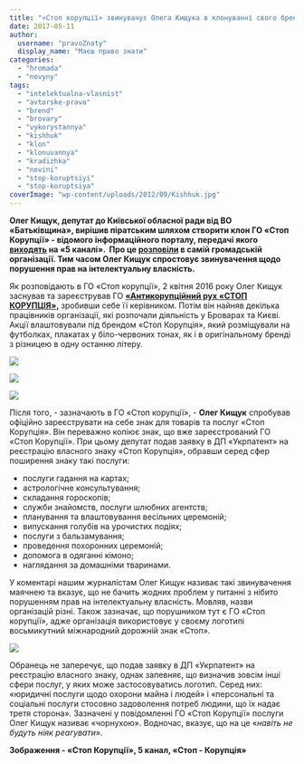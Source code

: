 ```yaml
---
title: "«Стоп корупції» звинувачує Олега Кищука в клонуванні свого бренду"
date: 2017-05-11
author: 
  username: "pravoZnaty"
  display_name: "Маєш право знати"
categories: 
  - "hromada"
  - "novyny"
tags: 
  - "intelektualna-vlasnist"
  - "avtorske-pravo"
  - "brend"
  - "brovary"
  - "vykorystannya"
  - "kishhuk"
  - "klon"
  - "klonuvannya"
  - "kradizhka"
  - "novini"
  - "stop-koruptsiyi"
  - "stop-koruptsiya"
coverImage: "wp-content/uploads/2012/09/Kishhuk.jpg"
---
```


**Олег Кищук, депутат до Київської обласної ради від ВО «Батьківщина», вирішив піратським шляхом створити клон ГО «Стоп Корупції» - відомого інформаційного порталу, передачі якого [виходять](http://www.5.ua/programy/stop-koruptsii-42.html) на «5 каналі».  Про це [розповіли](http://stopcor.org/fermer-z-brovarskogo-rayonu-oleg-kishhuk-virishiv-piratskim-shlyahom-stvoriti-klon-stop-koruptsiyi/) в самій громадській організації. Тим часом Олег Кищук спростовує звинувачення щодо порушення прав на інтелектуальну власність.**

Як розповідають в ГО «Стоп корупції», 2 квітня 2016 року Олег Кищук заснував та зареєстрував ГО [**«Антикорупційний рух «СТОП КОРУПЦІЯ»,**](https://www.facebook.com/stopcorkoe/) зробивши себе її керівником. Потім він найняв декілька працівників організації, які розпочали діяльність у Броварах та Києві. Акції влаштовували під брендом «Стоп Корупція», який розміщували на футболках, плакатах у біло-червоних тонах, як і в оригінальному бренді з різницею в одну останню літеру.

[![](https://mpz.brovary.org/wp-content/uploads/2017/05/Kyshhuk-Stop-Koruptsiyi-8.jpg)](https://mpz.brovary.org/wp-content/uploads/2017/05/Kyshhuk-Stop-Koruptsiyi-8.jpg)

[![](https://mpz.brovary.org/wp-content/uploads/2017/05/Kyshhuk-Stop-Koruptsiyi-7.jpg)](https://mpz.brovary.org/wp-content/uploads/2017/05/Kyshhuk-Stop-Koruptsiyi-7.jpg)

[![](https://mpz.brovary.org/wp-content/uploads/2017/05/Kyshhuk-Stop-Koruptsiyi-6.jpg)](https://mpz.brovary.org/wp-content/uploads/2017/05/Kyshhuk-Stop-Koruptsiyi-6.jpg)

Після того, - зазначають в ГО «Стоп корупції», - **Олег Кищук** спробував офіційно зареєструвати на себе знак для товарів та послуг «Стоп Корупція». Він переважно копіює знак, що вже зареєстрований ГО «Стоп Корупції». При цьому депутат подав заявку в ДП «Укрпатент» на реєстрацію власного знаку «Стоп Корупція», обравши серед сфер поширення знаку такі послуги:

- послуги гадання на картах;
- астрологічне консультування;
- складання гороскопів;
- служби знайомств, послуги шлюбних агентств;
- планування та влаштовування весільних церемоній;
- випускання голубів на урочистих подіях;
- послуги з бальзамування;
- проведення похоронних церемоній;
- допомога в одяганні кімоно;
- наглядання за домашніми тваринами.

У коментарі нашим журналістам Олег Кищук називає такі звинувачення маячнею та вказує, що не бачить жодних проблем у питанні з нібито порушенням прав на інтелектуальну власність. Мовляв, назви організацій різні. Також зазначає, що порушником тут є ГО «Стоп корупції», адже організація використовує у своєму логотипі восьмикутний міжнародний дорожній знак «Стоп».

[![](https://mpz.brovary.org/wp-content/uploads/2017/05/Stop-Koruptsiyi-5-kanal-..jpg)](https://mpz.brovary.org/wp-content/uploads/2017/05/Stop-Koruptsiyi-5-kanal-..jpg)

Обранець не заперечує, що подав заявку в ДП «Укрпатент» на реєстрацію власного знаку, однак запевняє, що визначив зовсім інші сфери послуг, у яких може застосовуватись логотип. Серед них: «юридичні послуги щодо охорони майна і людей» і «персональні та соціальні послуги стосовно задоволення потреб людини, що їх надає третя сторона». Зазначені у повідомленні ГО «Стоп Корупції» послуги Олег Кищук називає «чорнухою». Водночас, вказує, що на це «_навіть не будуть ніяк реагувати_».

**Зображення - «Стоп Корупції», 5 канал, «Стоп - Корупція»**
